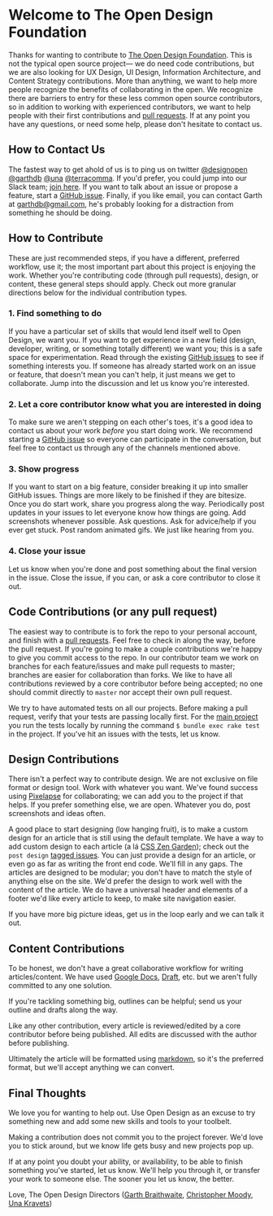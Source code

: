 # Welcome to The Open Design Foundation

Thanks for wanting to contribute to [The Open Design Foundation](http://opendesign.foundation). This is not the typical open source project— we do need code contributions, but we are also looking for UX Design, UI Design, Information Architecture, and Content Strategy contributions. More than anything, we want to help more people recognize the benefits of collaborating in the open. We recognize there are barriers to entry for these less common open source contributors, so in addition to working with experienced contributors, we want to help people with their first contributions and [pull requests](https://help.github.com/articles/using-pull-requests/). If at any point you have any questions, or need some help, please don't hesitate to contact us.

## How to Contact Us

The fastest way to get ahold of us is to ping us on twitter [@designopen](http://twitter.com/designopen) [@garthdb](http://twitter.com/garthdb) [@una](http://twitter.com/una) [@terracomma](http://twitter.com/moodycomputer). If you'd prefer, you could jump into our Slack team; [join here](https://osd-slackin.herokuapp.com/). If you want to talk about an issue or propose a feature, start a [GitHub issue](https://github.com/DesignOpen/designopen.github.io/issues). Finally, if you like email, you can contact Garth at garthdb@gmail.com, he's probably looking for a distraction from something he should be doing.

## How to Contribute

These are just recommended steps, if you have a different, preferred workflow, use it; the most important part about this project is enjoying the work. Whether you're contributing code (through pull requests), design, or content, these general steps should apply. Check out more granular directions below for the individual contribution types.

### 1. Find something to do

If you have a particular set of skills that would lend itself well to Open Design, we want you. If you want to get experience in a new field (design, developer, writing, or something totally different) we want you; this is a safe space for experimentation. Read through the existing [GitHub issues](https://github.com/DesignOpen/designopen.github.io/issues) to see if something interests you. If someone has already started work on an issue or feature, that doesn't mean you can't help, it just means we get to collaborate. Jump into the discussion and let us know you're interested.

### 2. Let a core contributor know what you are interested in doing

To make sure we aren't stepping on each other's toes, it's a good idea to contact us about your work *before* you start doing work. We recommend starting a [GitHub issue](https://github.com/DesignOpen/designopen.github.io/issues) so everyone can participate in the conversation, but feel free to contact us through any of the channels mentioned above.

### 3. Show progress

If you want to start on a big feature, consider breaking it up into smaller GitHub issues. Things are more likely to be finished if they are bitesize. Once you do start work, share you progress along the way. Periodically post updates in your issues to let everyone know how things are going. Add screenshots whenever possible. Ask questions. Ask for advice/help if you ever get stuck. Post random animated gifs. We just like hearing from you.

### 4. Close your issue

Let us know when you're done and post something about the final version in the issue. Close the issue, if you can, or ask a core contributor to close it out.

## Code Contributions (or any pull request)

The easiest way to contribute is to fork the repo to your personal account, and finish with a [pull requests](https://help.github.com/articles/using-pull-requests/). Feel free to check in along the way, before the pull request. If you're going to make a couple contributions we're happy to give you commit access to the repo. In our contributor team we work on branches for each feature/issues and make pull requests to master; branches are easier for collaboration than forks. We like to have all contributions reviewed by a core contributor before being accepted; no one should commit directly to `master` nor accept their own pull request.

We try to have automated tests on all our projects. Before making a pull request, verify that your tests are passing locally first. For the [main project](https://github.com/DesignOpen/designopen.github.io) you run the tests locally by running the command `$ bundle exec rake test` in the project. If you've hit an issues with the tests, let us know.

## Design Contributions

There isn't a perfect way to contribute design. We are not exclusive on file format or design tool. Work with whatever you want. We've found success using [Pixelapse](https://www.pixelapse.com/GarthDB/projects/designopen/) for collaborating; we can add you to the project if that helps. If you prefer something else, we are open. Whatever you do, post screenshots and ideas often.

A good place to start designing (low hanging fruit), is to make a custom design for an article that is still using the default template. We have a way to add custom design to each article (a lá [CSS Zen Garden](http://www.csszengarden.com/)); check out the `post design` [tagged issues](https://github.com/DesignOpen/designopen.github.io/labels/post%20design). You can just provide a design for an article, or even go as far as writing the front end code. We'll fill in any gaps. The articles are designed to be modular; you don't have to match the style of anything else on the site. We'd prefer the design to work well with the content of the article. We do have a universal header and elements of a footer we'd like every article to keep, to make site navigation easier.

If you have more big picture ideas, get us in the loop early and we can talk it out.

## Content Contributions

To be honest, we don't have a great collaborative workflow for writing articles/content. We have used [Google Docs](https://www.google.com/docs/about/), [Draft](https://draftin.com/), etc. but we aren't fully committed to any one solution.

If you're tackling something big, outlines can be helpful; send us your outline and drafts along the way.

Like any other contribution, every article is reviewed/edited by a core contributor before being published. All edits are discussed with the author before publishing.

Ultimately the article will be formatted using [markdown](http://daringfireball.net/projects/markdown/syntax), so it's the preferred format, but we'll accept anything we can convert.

## Final Thoughts

We love you for wanting to help out. Use Open Design as an excuse to try something new and add some new skills and tools to your toolbelt.

Making a contribution does not commit you to the project forever. We'd love you to stick around, but we know life gets busy and new projects pop up.

If at any point you doubt your ability, or availability, to be able to finish something you've started, let us know. We'll help you through it, or transfer your work to someone else. The sooner you let us know, the better.

Love,
The Open Design Directors ([Garth Braithwaite](http://garthdb.com), [Christopher Moody](http://moody.coffee), [Una Kravets](http://t.co/pCZO7357Of))
